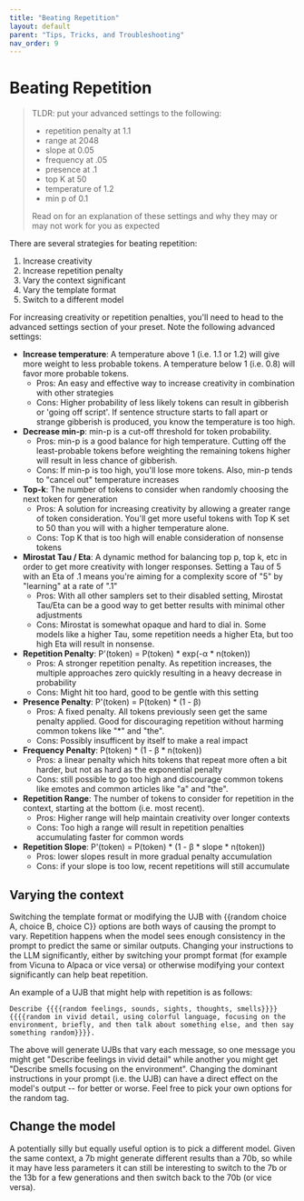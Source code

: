 ```yaml
---
title: "Beating Repetition"
layout: default
parent: "Tips, Tricks, and Troubleshooting"
nav_order: 9
---
```


# Beating Repetition

> TLDR: put your advanced settings to the following:
>   * repetition penalty at 1.1
>   * range at 2048
>   * slope at 0.05
>   * frequency at .05
>   * presence at .1
>   * top K at 50
>   * temperature of 1.2 
>   * min p of 0.1
> 
> Read on for an explanation of these settings and why they may or may not work for you as expected

There are several strategies for beating repetition:

1. Increase creativity
1. Increase repetition penalty
1. Vary the context significant
1. Vary the template format
1. Switch to a different model

For increasing creativity or repetition penalties, you'll need to head to the advanced settings section of your preset.  Note the following advanced settings:

* **Increase temperature**: A temperature above 1 (i.e. 1.1 or 1.2) will give more weight to less probable tokens.  A temperature below 1 (i.e. 0.8) will favor more probable tokens.
  * Pros: An easy and effective way to increase creativity in combination with other strategies
  * Cons: Higher probability of less likely tokens can result in gibberish or 'going off script'.  If sentence structure starts to fall apart or strange gibberish is produced, you know the temperature is too high.
* **Decrease min-p**: min-p is a cut-off threshold for token probability.
  * Pros: min-p is a good balance for high temperature.  Cutting off the least-probable tokens before weighting the remaining tokens higher will result in less chance of gibberish.
  * Cons: If min-p is too high, you'll lose more tokens.  Also, min-p tends to "cancel out" temperature increases
* **Top-k**: The number of tokens to consider when randomly choosing the next token for generation
  * Pros: A solution for increasing creativity by allowing a greater range of token consideration.  You'll get more useful tokens with Top K set to 50 than you will with a higher temperature alone.
  * Cons: Top K that is too high will enable consideration of nonsense tokens
* **Mirostat Tau / Eta**: A dynamic method for balancing top p, top k, etc in order to get more creativity with longer responses.  Setting a Tau of 5 with an Eta of .1 means you're aiming for a complexity score of "5" by "learning" at a rate of ".1"
  * Pros: With all other samplers set to their disabled setting, Mirostat Tau/Eta can be a good way to get better results with minimal other adjustments
  * Cons: Mirostat is somewhat opaque and hard to dial in.  Some models like a higher Tau, some repetition needs a higher Eta, but too high Eta will result in nonsense.
* **Repetition Penalty**: P'(token) = P(token) * exp(-α * n(token))
  * Pros: A stronger repetition penalty.  As repetition increases, the multiple approaches zero quickly resulting in a heavy decrease in probability
  * Cons: Might hit too hard, good to be gentle with this setting
* **Presence Penalty**: P'(token) = P(token) * (1 - β)
  * Pros: A fixed penalty.  All tokens previously seen get the same penalty applied.  Good for discouraging repetition without harming common tokens like "*" and "the".
  * Cons: Possibly insufficent by itself to make a real impact
* **Frequency Penalty**: P(token) * (1 - β * n(token))
  * Pros: a linear penalty which hits tokens that repeat more often a bit harder, but not as hard as the exponential penalty
  * Cons: still possible to go too high and discourage common tokens like emotes and common articles like "a" and "the".
* **Repetition Range**: The number of tokens to consider for repetition in the context, starting at the bottom (i.e. most recent).
  * Pros: Higher range will help maintain creativity over longer contexts
  * Cons: Too high a range will result in repetition penalties accumulating faster for common words
* **Repetition Slope**: P'(token) = P(token) * (1 - β * slope * n(token))
  * Pros: lower slopes result in more gradual penalty accumulation
  * Cons: if your slope is too low, recent repetitions will still accumulate


## Varying the context

Switching the template format or modifying the UJB with {{random choice A, choice B, choice C}} options are both ways of causing the prompt to vary.  Repetition happens when the model sees enough consistency in the prompt to predict the same or similar outputs.  Changing your instructions to the LLM significantly, either by switching your prompt format (for example from Vicuna to Alpaca or vice versa) or otherwise modifying your context significantly can help beat repetition.

An example of a UJB that might help with repetition is as follows:

```
Describe {{{{random feelings, sounds, sights, thoughts, smells}}}} {{{{random in vivid detail, using colorful language, focusing on the environment, briefly, and then talk about something else, and then say something random}}}}.
```

The above will generate UJBs that vary each message, so one message you might get "Describe feelings in vivid detail" while another you might get "Describe smells focusing on the environment".  Changing the dominant instructions in your prompt (i.e. the UJB) can have a direct effect on the model's output -- for better or worse.  Feel free to pick your own options for the random tag.

## Change the model

A potentially silly but equally useful option is to pick a different model.  Given the same context, a 7b might generate different results than a 70b, so while it may have less parameters it can still be interesting to switch to the 7b or the 13b for a few generations and then switch back to the 70b (or vice versa).
